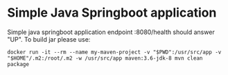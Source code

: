 # Simple Java Springboot application
Simple java springboot application
endpoint :8080/health should answer "UP".
To build jar please use:
```
docker run -it --rm --name my-maven-project -v "$PWD":/usr/src/app -v "$HOME"/.m2:/root/.m2 -w /usr/src/app maven:3.6-jdk-8 mvn clean package
```
